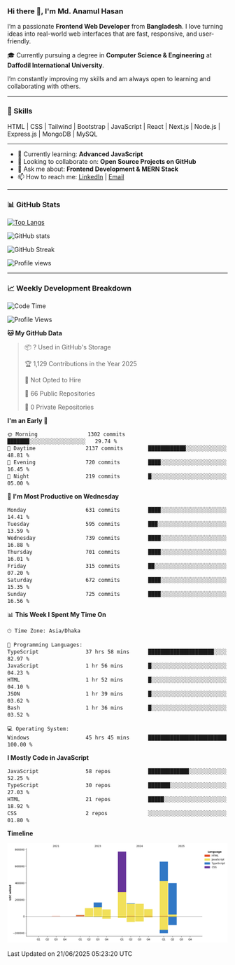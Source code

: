 ### Hi there 👋, I'm Md. Anamul Hasan

I’m a passionate **Frontend Web Developer** from **Bangladesh**. I love turning ideas into real-world web interfaces that are fast, responsive, and user-friendly.

🎓 Currently pursuing a degree in **Computer Science & Engineering** at **Daffodil International University**.

I’m constantly improving my skills and am always open to learning and collaborating with others.

---

### 🚀 Skills
HTML | CSS | Tailwind | Bootstrap | JavaScript | React | Next.js | Node.js | Express.js | MongoDB | MySQL 

---

- 🌱 Currently learning: **Advanced JavaScript**
- 👯 Looking to collaborate on: **Open Source Projects on GitHub**
- 💬 Ask me about: **Frontend Development & MERN Stack**
- 📫 How to reach me: [LinkedIn](https://www.linkedin.com/in/mdanamulhasan201) | [Email](mailto:anamulhasan3625@gmail.com)

---

### 📊 GitHub Stats

[![Top Langs](https://github-readme-stats.vercel.app/api/top-langs/?username=mdanamulhasan201&layout=compact)](https://github.com/anuraghazra/github-readme-stats)

![GitHub stats](https://github-readme-stats.vercel.app/api?username=mdanamulhasan201&show_icons=true&count_private=true&theme=tokyonight)

![GitHub Streak](https://streak-stats.demolab.com?user=mdanamulhasan201&theme=tokyonight)

![Profile views](https://gpvc.arturio.dev/mdanamulhasan201)

---

### 📈 Weekly Development Breakdown

<!--START_SECTION:waka-->
![Code Time](http://img.shields.io/badge/Code%20Time-308%20hrs%2019%20mins-blue)

![Profile Views](http://img.shields.io/badge/Profile%20Views-1-blue)

**🐱 My GitHub Data** 

> 📦 ? Used in GitHub's Storage 
 > 
> 🏆 1,129 Contributions in the Year 2025
 > 
> 🚫 Not Opted to Hire
 > 
> 📜 66 Public Repositories 
 > 
> 🔑 0 Private Repositories 
 > 
**I'm an Early 🐤** 

```text
🌞 Morning                1302 commits        ███████░░░░░░░░░░░░░░░░░░   29.74 % 
🌆 Daytime                2137 commits        ████████████░░░░░░░░░░░░░   48.81 % 
🌃 Evening                720 commits         ████░░░░░░░░░░░░░░░░░░░░░   16.45 % 
🌙 Night                  219 commits         █░░░░░░░░░░░░░░░░░░░░░░░░   05.00 % 
```
📅 **I'm Most Productive on Wednesday** 

```text
Monday                   631 commits         ████░░░░░░░░░░░░░░░░░░░░░   14.41 % 
Tuesday                  595 commits         ███░░░░░░░░░░░░░░░░░░░░░░   13.59 % 
Wednesday                739 commits         ████░░░░░░░░░░░░░░░░░░░░░   16.88 % 
Thursday                 701 commits         ████░░░░░░░░░░░░░░░░░░░░░   16.01 % 
Friday                   315 commits         ██░░░░░░░░░░░░░░░░░░░░░░░   07.20 % 
Saturday                 672 commits         ████░░░░░░░░░░░░░░░░░░░░░   15.35 % 
Sunday                   725 commits         ████░░░░░░░░░░░░░░░░░░░░░   16.56 % 
```


📊 **This Week I Spent My Time On** 

```text
🕑︎ Time Zone: Asia/Dhaka

💬 Programming Languages: 
TypeScript               37 hrs 58 mins      █████████████████████░░░░   82.97 % 
JavaScript               1 hr 56 mins        █░░░░░░░░░░░░░░░░░░░░░░░░   04.23 % 
HTML                     1 hr 52 mins        █░░░░░░░░░░░░░░░░░░░░░░░░   04.10 % 
JSON                     1 hr 39 mins        █░░░░░░░░░░░░░░░░░░░░░░░░   03.62 % 
Bash                     1 hr 36 mins        █░░░░░░░░░░░░░░░░░░░░░░░░   03.52 % 

💻 Operating System: 
Windows                  45 hrs 45 mins      █████████████████████████   100.00 % 
```

**I Mostly Code in JavaScript** 

```text
JavaScript               58 repos            █████████████░░░░░░░░░░░░   52.25 % 
TypeScript               30 repos            ███████░░░░░░░░░░░░░░░░░░   27.03 % 
HTML                     21 repos            █████░░░░░░░░░░░░░░░░░░░░   18.92 % 
CSS                      2 repos             ░░░░░░░░░░░░░░░░░░░░░░░░░   01.80 % 
```



**Timeline**

![Lines of Code chart](https://raw.githubusercontent.com/mdanamulhasan201/mdanamulhasan201/main/assets/bar_graph.png)


 Last Updated on 21/06/2025 05:23:20 UTC
<!--END_SECTION:waka-->

